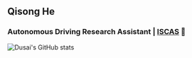 ## Qisong He

### Autonomous Driving Research Assistant | [ISCAS](http://www.iscas.ac.cn/) 👋

![Dusai's GitHub stats](https://github-readme-stats.vercel.app/api?username=memory009)
